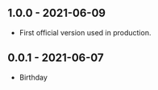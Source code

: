 ## 1.0.0 - 2021-06-09

* First official version used in production.

## 0.0.1 - 2021-06-07

* Birthday
